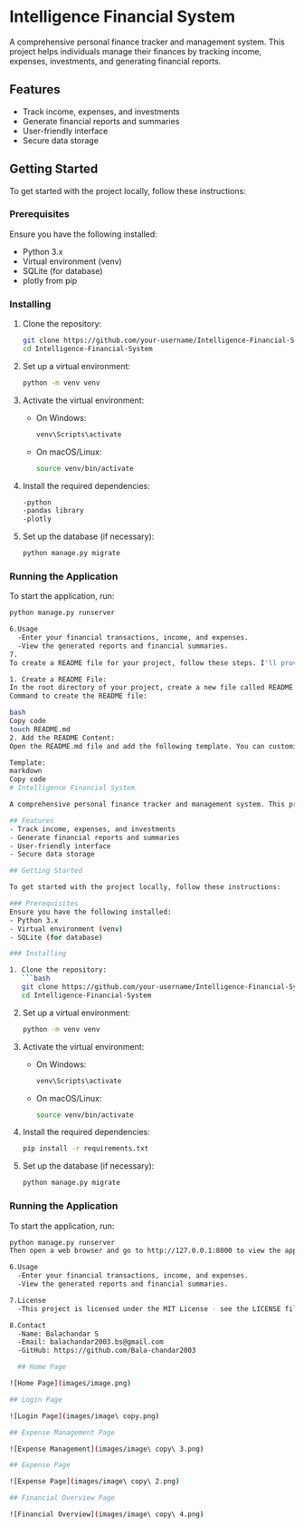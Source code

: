 # Intelligence Financial System

A comprehensive personal finance tracker and management system. This project helps individuals manage their finances by tracking income, expenses, investments, and generating financial reports.

## Features
- Track income, expenses, and investments
- Generate financial reports and summaries
- User-friendly interface
- Secure data storage

## Getting Started

To get started with the project locally, follow these instructions:

### Prerequisites
Ensure you have the following installed:
- Python 3.x
- Virtual environment (venv)
- SQLite (for database)
- plotly from pip

### Installing

1. Clone the repository:
   ```bash
   git clone https://github.com/your-username/Intelligence-Financial-System.git
   cd Intelligence-Financial-System
   ```

2. Set up a virtual environment:
   ```bash
   python -m venv venv
   ```

3. Activate the virtual environment:
   - On Windows:
     ```bash
     venv\Scripts\activate
     ```
   - On macOS/Linux:
     ```bash
     source venv/bin/activate
     ```

4. Install the required dependencies:
   ```bash
   -python
   -pandas library
   -plotly
   ```

5. Set up the database (if necessary):
   ```bash
   python manage.py migrate
   ```

### Running the Application

To start the application, run:
```bash
python manage.py runserver

6.Usage
  -Enter your financial transactions, income, and expenses.
  -View the generated reports and financial summaries.
7.
To create a README file for your project, follow these steps. I'll provide a general template that you can customize based on your project's specifics.

1. Create a README File:
In the root directory of your project, create a new file called README.md.
Command to create the README file:

bash
Copy code
touch README.md
2. Add the README Content:
Open the README.md file and add the following template. You can customize the sections based on the nature of your project.

Template:
markdown
Copy code
# Intelligence Financial System

A comprehensive personal finance tracker and management system. This project helps individuals manage their finances by tracking income, expenses, investments, and generating financial reports.

## Features
- Track income, expenses, and investments
- Generate financial reports and summaries
- User-friendly interface
- Secure data storage

## Getting Started

To get started with the project locally, follow these instructions:

### Prerequisites
Ensure you have the following installed:
- Python 3.x
- Virtual environment (venv)
- SQLite (for database)

### Installing

1. Clone the repository:
   ```bash
   git clone https://github.com/your-username/Intelligence-Financial-System.git
   cd Intelligence-Financial-System
   ```

2. Set up a virtual environment:
   ```bash
   python -m venv venv
   ```

3. Activate the virtual environment:
   - On Windows:
     ```bash
     venv\Scripts\activate
     ```
   - On macOS/Linux:
     ```bash
     source venv/bin/activate
     ```

4. Install the required dependencies:
   ```bash
   pip install -r requirements.txt
   ```

5. Set up the database (if necessary):
   ```bash
   python manage.py migrate
   ```

### Running the Application

To start the application, run:
```bash
python manage.py runserver
Then open a web browser and go to http://127.0.0.1:8000 to view the app.

6.Usage
  -Enter your financial transactions, income, and expenses.
  -View the generated reports and financial summaries.

7.License
  -This project is licensed under the MIT License - see the LICENSE file for details.

8.Contact
  -Name: Balachandar S
  -Email: balachandar2003.bs@gmail.com
  -GitHub: https://github.com/Bala-chandar2003

  ## Home Page

![Home Page](images/image.png)

## Login Page

![Login Page](images/image\ copy.png)

## Expense Management Page

![Expense Management](images/image\ copy\ 3.png)

## Expense Page

![Expense Page](images/image\ copy\ 2.png)

## Financial Overview Page

![Financial Overview](images/image\ copy\ 4.png)
